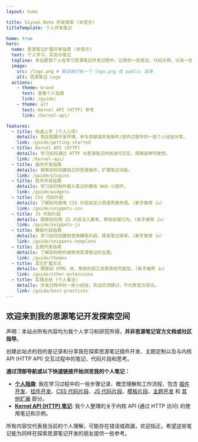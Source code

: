 ```yaml
---
layout: home

title: Siyuan Note 开发探索 (非官方)
titleTemplate: 个人开发笔记

home: true
hero:
  name: 思源笔记扩展开发指南 (非官方)
  text: 个人学习、实验与笔记
  tagline: 本站是我个人在学习思源笔记开发过程中，记录的一些笔记、代码示例、以及一些不成熟的最佳实践总结。内容仅供参考，非官方出品。
  image:
    src: /logo.png # 假设我们有一个 logo.png 在 public 目录
    alt: 思源笔记 Logo
  actions:
    - theme: brand
      text: 查看个人指南
      link: /guide/
    - theme: alt
      text: Kernel API (HTTP) 参考
      link: /kernel-api/

features:
  - title: 快速上手 (个人心得)
    details: 我在配置开发环境、参与贡献或开发插件/挂件过程中的一些个人经验分享。
    link: /guide/getting-started
  - title: Kernel API (HTTP)
    details: 学习如何通过 HTTP 与思源笔记内核进行交互，探索各种可能性。
    link: /kernel-api/
  - title: 插件开发指南
    details: 探索如何创建自己的思源插件，扩展笔记功能。
    link: /guide/plugins
  - title: 挂件开发指南
    details: 学习如何制作嵌入笔记的静态 Web 小部件。
    link: /guide/widgets
  - title: CSS 代码片段
    details: 了解如何使用 CSS 片段自定义思源界面外观。(新手推荐 👍)
    link: /guide/snippets-css
  - title: JS 代码片段
    details: 探索如何用 JS 片段注入脚本，修改前端行为。(新手推荐 👍)
    link: /guide/snippets-js
  - title: 模板片段指南
    details: 学习如何创建和使用模板片段，提高笔记效率。(新手推荐 👍)
    link: /guide/snippets-template
  - title: 主题开发指南
    details: 了解如何制作或修改思源笔记的主题。
    link: /guide/themes
  - title: 其它扩展方式
    details: 探索如 HTML 块、常用外部工具等其他可能性。(新手推荐 👍)
    link: /guide/other-extensions
  - title: 实践总结 (个人看法)
    details: 开发过程中的一些小经验，欢迎交流探讨，不代表官方观点。
    link: /guide/best-practices
---
```


## 欢迎来到我的思源笔记开发探索空间

声明：本站点所有内容均为我个人学习和研究所得，**并非思源笔记官方文档或社区指导**。

创建此站点的目的是记录和分享我在探索思源笔记插件开发、主题定制以及与内核 API (HTTP API) 交互过程中的笔记、代码片段和思考。

**通过顶部导航或以下快速链接开始浏览我的个人笔记：**

- **[个人指南](/guide/)**: 我在学习过程中的一些步骤记录、概念理解和工作流程，包含 [插件开发](/guide/plugins)、[挂件开发](/guide/widgets)、[CSS 代码片段](/guide/snippets-css)、[JS 代码片段](/guide/snippets-js)、[模板片段](/guide/snippets-template)、[主题开发](/guide/themes) 和 [其他扩展](/guide/other-extensions) 部分。
- **[Kernel API (HTTP) 笔记](/kernel-api/)**: 我个人整理的关于内核 API (通过 HTTP 访问) 的使用笔记和示例。

所有内容仅代表我当前的个人理解，可能存在错误或疏漏，欢迎指正。希望这些笔记能为同样在探索思源笔记开发的朋友提供一些参考。 